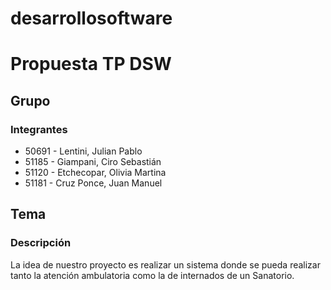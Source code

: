 # desarrollosoftware

# Propuesta TP DSW

## Grupo
### Integrantes
* 50691 - Lentini, Julian Pablo
* 51185 - Giampani, Ciro Sebastián
* 51120 - Etchecopar, Olivia Martina	
* 51181 - Cruz Ponce, Juan Manuel

## Tema
### Descripción
La idea de nuestro proyecto es realizar un sistema donde se pueda realizar tanto la atención ambulatoria como la de internados de un Sanatorio.
